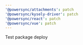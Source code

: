```yaml
---
'@powersync/attachments': patch
'@powersync/kysely-driver': patch
'@powersync/react': patch
'@powersync/vue': patch
---
```


Test package deploy
